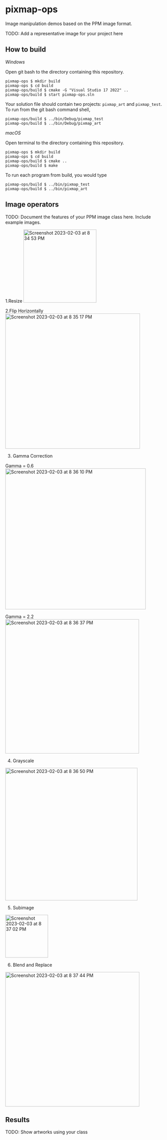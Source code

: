 # pixmap-ops

Image manipulation demos based on the PPM image format.

TODO: Add a representative image for your project here

## How to build

*Windows*

Open git bash to the directory containing this repository.

```
pixmap-ops $ mkdir build
pixmap-ops $ cd build
pixmap-ops/build $ cmake -G "Visual Studio 17 2022" ..
pixmap-ops/build $ start pixmap-ops.sln
```

Your solution file should contain two projects: `pixmap_art` and `pixmap_test`.
To run from the git bash command shell, 

```
pixmap-ops/build $ ../bin/Debug/pixmap_test
pixmap-ops/build $ ../bin/Debug/pixmap_art
```

*macOS*

Open terminal to the directory containing this repository.

```
pixmap-ops $ mkdir build
pixmap-ops $ cd build
pixmap-ops/build $ cmake ..
pixmap-ops/build $ make
```

To run each program from build, you would type

```
pixmap-ops/build $ ../bin/pixmap_test
pixmap-ops/build $ ../bin/pixmap_art
```

## Image operators

TODO: Document the features of your PPM image class here. Include example images.

1.Resize 
<img width="229" alt="Screenshot 2023-02-03 at 8 34 53 PM" src="https://user-images.githubusercontent.com/102636198/216749124-c531356d-868e-4f30-bc3b-405abb20e860.png">

2.Flip Horizontally
<img width="423" alt="Screenshot 2023-02-03 at 8 35 17 PM" src="https://user-images.githubusercontent.com/102636198/216749160-d9b1627e-fdd4-43e4-a2f1-c92b4c03beee.png">

3. Gamma Correction

Gamma = 0.6
<img width="441" alt="Screenshot 2023-02-03 at 8 36 10 PM" src="https://user-images.githubusercontent.com/102636198/216749179-3f6c13e9-3524-4307-915b-5540195aedd6.png">


Gamma = 2.2
<img width="420" alt="Screenshot 2023-02-03 at 8 36 37 PM" src="https://user-images.githubusercontent.com/102636198/216749193-feccd2a9-7946-4615-b5cf-763e33a7b652.png">

4. Grayscale
<img width="415" alt="Screenshot 2023-02-03 at 8 36 50 PM" src="https://user-images.githubusercontent.com/102636198/216749231-4ab86eb0-d7f2-4707-b9f3-0f6dc0027a2c.png">

5. Subimage
<img width="134" alt="Screenshot 2023-02-03 at 8 37 02 PM" src="https://user-images.githubusercontent.com/102636198/216749245-00c64851-3875-41aa-beb7-b248eb18bba0.png">




6. Blend and Replace
<img width="421" alt="Screenshot 2023-02-03 at 8 37 44 PM" src="https://user-images.githubusercontent.com/102636198/216749255-2a90b16e-19a6-4cd1-9fae-611e6c0a7f75.png">



## Results

TODO: Show artworks using your class

